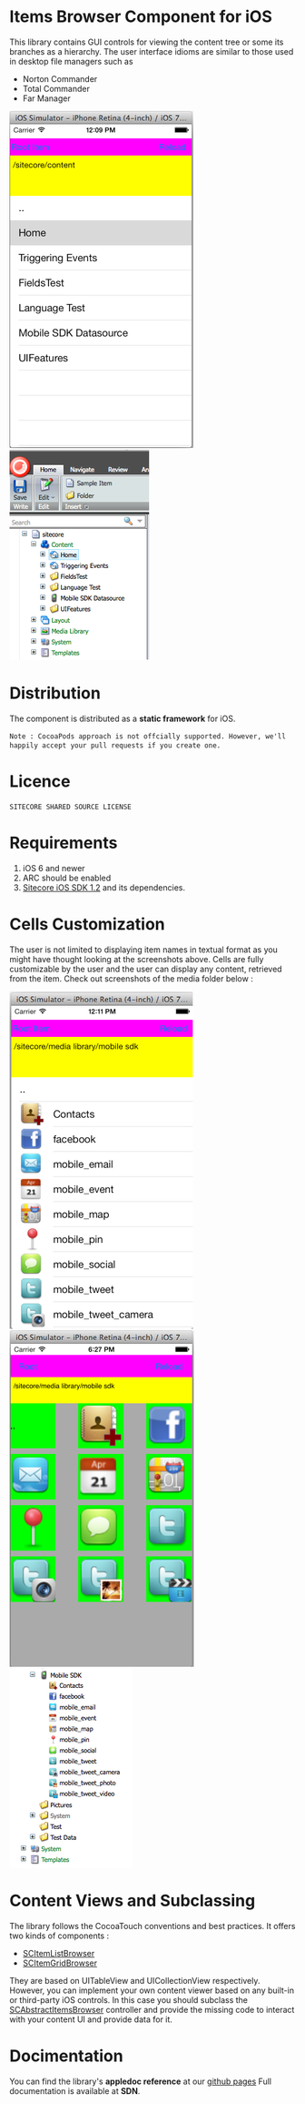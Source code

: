 # Items Browser Component for iOS

This library contains GUI controls for viewing the content tree or some its branches as a hierarchy. The user interface idioms are similar to those used in desktop file managers such as 

* Norton Commander
* Total Commander
* Far Manager


![1-List-Content-Tree](https://github.com/Sitecore/SCItemsBrowser-iOS/raw/master/Readme-images/1-ListMode.png)
![2-Instance-Content-Tree](https://github.com/Sitecore/SCItemsBrowser-iOS/raw/master/Readme-images/1-Instance-Home.png)

# Distribution
The component is distributed as a **static framework** for iOS. 

```
Note : CocoaPods approach is not offcially supported. However, we'll happily accept your pull requests if you create one.
```


# Licence
```
SITECORE SHARED SOURCE LICENSE
```

# Requirements

1. iOS 6 and newer
2. ARC should be enabled
3. [Sitecore iOS SDK 1.2](http://sdn.sitecore.net/Products/Sitecore%20Mobile%20SDK/Sitecore%20Mobile%20SDK%20for%20iOS/Mobile%20SDK%201,-d-,2%20for%20iOS.aspx) and its dependencies.



# Cells Customization

The user is not limited to displaying item names in textual format as you might have thought looking at the screenshots above. Cells are fully customizable by the user and the user can display any content, retrieved from the item. Check out screenshots of the media folder below :

![3-List-Media-Tree](https://github.com/Sitecore/SCItemsBrowser-iOS/raw/master/Readme-images/2-ListMedia.png)
![4-Grid-Content-Tree](https://github.com/Sitecore/SCItemsBrowser-iOS/raw/master/Readme-images/3-Grid-Media.png)
![5-Instance-Media-Tree](https://github.com/Sitecore/SCItemsBrowser-iOS/raw/master/Readme-images/2-InstanceMedia.png)


# Content Views and Subclassing

The library follows the CocoaTouch conventions and best practices.
It offers two kinds of components :

* [SCItemListBrowser](http://sitecore.github.io/SCItemsBrowser-iOS/Classes/SCItemListBrowser.html)
* [SCItemGridBrowser](http://sitecore.github.io/SCItemsBrowser-iOS/Classes/SCItemGridBrowser.html)

They are based on UITableView and UICollectionView respectively. However, you can implement your own content viewer based on any built-in or third-party iOS controls. In this case you should subclass the 
[SCAbstractItemsBrowser](http://sitecore.github.io/SCItemsBrowser-iOS/Classes/SCAbstractItemsBrowser.html) controller and provide the missing code to interact with your content UI and provide data for it.


# Docimentation
You can find the library's **appledoc reference** at our [github pages](http://sitecore.github.io/SCItemsBrowser-iOS/v1.0-sdk1.2/hierarchy.html)
Full documentation is available at **SDN**.

